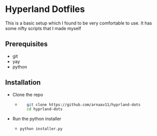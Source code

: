 # Hyperland Dotfiles

This is a basic setup which I found to be very comfortable to use. It has some nifty scripts that I made myself

## Prerequisites
- git
- yay
- python

## Installation

- Clone the repo
   - ```bash
        git clone https://github.com/arnaav11/hyprland-dots
        cd hyprland-dots
     ```
- Run the python installer
   - ```bash
     python installer.py
     ```